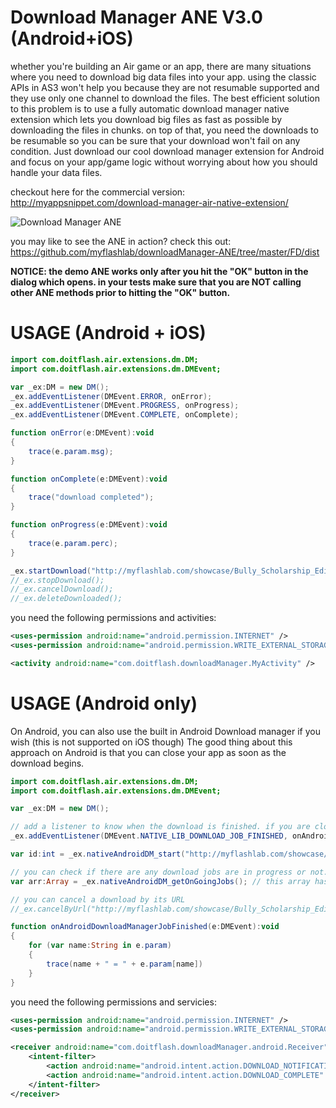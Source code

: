 # Download Manager ANE V3.0 (Android+iOS)
whether you're building an Air game or an app, there are many situations where you need to download big data files into your app. using the classic APIs in AS3 won't help you because they are not resumable supported and they use only one channel to download the files. The best efficient solution to this problem is to use a fully automatic download manager native extension which lets you download big files as fast as possible by downloading the files in chunks. on top of that, you need the downloads to be resumable so you can be sure that your download won't fail on any condition. Just download our cool download manager extension for Android and focus on your app/game logic without worrying about how you should handle your data files.

checkout here for the commercial version: http://myappsnippet.com/download-manager-air-native-extension/

![Download Manager ANE](http://myappsnippet.com/wp-content/uploads/2014/12/download-manager-adobe-air-extension_preview.jpg)

you may like to see the ANE in action? check this out: https://github.com/myflashlab/downloadManager-ANE/tree/master/FD/dist

**NOTICE: the demo ANE works only after you hit the "OK" button in the dialog which opens. in your tests make sure that you are NOT calling other ANE methods prior to hitting the "OK" button.**

# USAGE (Android + iOS)
```actionscript
import com.doitflash.air.extensions.dm.DM;
import com.doitflash.air.extensions.dm.DMEvent;

var _ex:DM = new DM();
_ex.addEventListener(DMEvent.ERROR, onError);
_ex.addEventListener(DMEvent.PROGRESS, onProgress);
_ex.addEventListener(DMEvent.COMPLETE, onComplete);

function onError(e:DMEvent):void
{
    trace(e.param.msg);
}

function onComplete(e:DMEvent):void
{
    trace("download completed");
}

function onProgress(e:DMEvent):void
{
    trace(e.param.perc);
}

_ex.startDownload("http://myflashlab.com/showcase/Bully_Scholarship_Edition_Trailer.mp4", "dm", "Bully_Scholarship_Edition_Trailer.mp4");
//_ex.stopDownload();
//_ex.cancelDownload();
//_ex.deleteDownloaded();
```
you need the following permissions and activities:
```xml
<uses-permission android:name="android.permission.INTERNET" />
<uses-permission android:name="android.permission.WRITE_EXTERNAL_STORAGE"/>

<activity android:name="com.doitflash.downloadManager.MyActivity" />
```

# USAGE (Android only)
On Android, you can also use the built in Android Download manager if you wish (this is not supported on iOS though) The good thing about this approach on Android is that you can close your app as soon as the download begins.
```actionscript
import com.doitflash.air.extensions.dm.DM;
import com.doitflash.air.extensions.dm.DMEvent;

var _ex:DM = new DM();

// add a listener to know when the download is finished. if you are closing the app while the download is in progress, obvoiusly you won't receive this event but the download task will continue.
_ex.addEventListener(DMEvent.NATIVE_LIB_DOWNLOAD_JOB_FINISHED, onAndroidDownloadManagerJobFinished);

var id:int = _ex.nativeAndroidDM_start("http://myflashlab.com/showcase/Bully_Scholarship_Edition_Trailer.mp4", "/dm", "", "DM ANE!", "Download Manager Air Native Extension", true);

// you can check if there are any download jobs are in progress or not.
var arr:Array = _ex.nativeAndroidDM_getOnGoingJobs(); // this array has download tasks as objects indexed which you can loop through and get more information about each ongoing download task

// you can cancel a download by its URL
//_ex.cancelByUrl("http://myflashlab.com/showcase/Bully_Scholarship_Edition_Trailer.mp4");

function onAndroidDownloadManagerJobFinished(e:DMEvent):void
{
	for (var name:String in e.param) 
	{
		trace(name + " = " + e.param[name])
	}
}
```
you need the following permissions and servicies:
```xml
<uses-permission android:name="android.permission.INTERNET" />
<uses-permission android:name="android.permission.WRITE_EXTERNAL_STORAGE"/>

<receiver android:name="com.doitflash.downloadManager.android.Receiver" android:enabled="true" >
	<intent-filter>
		<action android:name="android.intent.action.DOWNLOAD_NOTIFICATION_CLICKED" />
		<action android:name="android.intent.action.DOWNLOAD_COMPLETE" />
	</intent-filter>
</receiver>
```